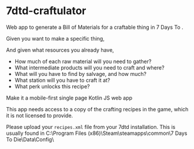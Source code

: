 # 7dtd-craftulator
Web app to generate a Bill of Materials for a craftable thing in 7 Days To .

Given you want to make a specific thing,

And given what resources you already have,

* How much of each raw material will you need to gather?
* What intermediate products will you need to craft and where?
* What will you have to find by salvage, and how much?
* What station will you have to craft it at?
* What perk unlocks this recipe?

Make it a mobile-first single page Kotlin JS web app

This app needs access to a copy of the crafting recipes in the game, 
which it is not licensed to provide. 

Please upload your `recipes.xml` file from your 7dtd installation. 
This is usually found in C:\Program Files (x86)\Steam\steamapps\common\7 Days To Die\Data\Config\
